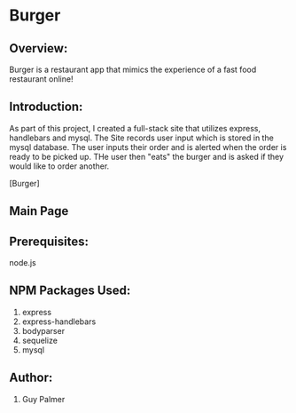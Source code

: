 # Burger 

## Overview:
Burger is a restaurant app that mimics the experience of a fast food restaurant online! 

## Introduction:
As part of this project, I created a full-stack site that utilizes express, handlebars and mysql. The Site records user input which is stored in the mysql database. The user inputs their order and is alerted when the order is ready to be picked up. THe user then "eats" the burger and is asked if they would like to order another. 

[Burger]

## Main Page
[logo]: https://image.ibb.co/c8VuYn/burgerimg.png


## Prerequisites:
node.js

## NPM Packages Used:
1. express
2. express-handlebars
3. bodyparser
4. sequelize
5. mysql


## Author:
1. Guy Palmer